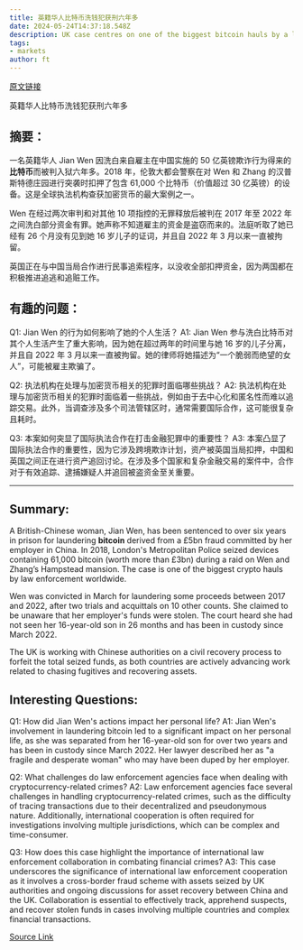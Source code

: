 ```yaml
---
title: 英籍华人比特币洗钱犯获刑六年多
date: 2024-05-24T14:37:18.548Z
description: UK case centres on one of the biggest bitcoin hauls by a law enforcement agency in the world
tags: 
- markets
author: ft
---
```


[原文链接](https://ft.com/content/45071887-c9ab-483b-b63d-c2f41711cd5a)

英籍华人比特币洗钱犯获刑六年多

## 摘要：
一名英籍华人 Jian Wen 因洗白来自雇主在中国实施的 50 亿英镑欺诈行为得来的 **比特币**而被判入狱六年多。2018 年，伦敦大都会警察在对 Wen 和 Zhang 的汉普斯特德庄园进行突袭时扣押了包含 61,000 个比特币（价值超过 30 亿英镑）的设备。这是全球执法机构查获加密货币的最大案例之一。

Wen 在经过两次审判和对其他 10 项指控的无罪释放后被判在 2017 年至 2022 年之间洗白部分资金有罪。她声称不知道雇主的资金是盗窃而来的。法庭听取了她已经有 26 个月没有见到她 16 岁儿子的证词，并且自 2022 年 3 月以来一直被拘留。

英国正在与中国当局合作进行民事追索程序，以没收全部扣押资金，因为两国都在积极推进追逃和追赃工作。

## 有趣的问题：
Q1: Jian Wen 的行为如何影响了她的个人生活？
A1: Jian Wen 参与洗白比特币对其个人生活产生了重大影响，因为她在超过两年的时间里与她 16 岁的儿子分离，并且自 2022 年 3 月以来一直被拘留。她的律师将她描述为“一个脆弱而绝望的女人”，可能被雇主欺骗了。

Q2: 执法机构在处理与加密货币相关的犯罪时面临哪些挑战？
A2: 执法机构在处理与加密货币相关的犯罪时面临着一些挑战，例如由于去中心化和匿名性而难以追踪交易。此外，当调查涉及多个司法管辖区时，通常需要国际合作，这可能很复杂且耗时。

Q3: 本案如何突显了国际执法合作在打击金融犯罪中的重要性？
A3: 本案凸显了国际执法合作的重要性，因为它涉及跨境欺诈计划，资产被英国当局扣押，中国和英国之间正在进行资产追回讨论。在涉及多个国家和复杂金融交易的案件中，合作对于有效追踪、逮捕嫌疑人并追回被盗资金至关重要。

---

## Summary:
A British-Chinese woman, Jian Wen, has been sentenced to over six years in prison for laundering **bitcoin** derived from a £5bn fraud committed by her employer in China. In 2018, London's Metropolitan Police seized devices containing 61,000 bitcoin (worth more than £3bn) during a raid on Wen and Zhang’s Hampstead mansion. The case is one of the biggest crypto hauls by law enforcement worldwide.

Wen was convicted in March for laundering some proceeds between 2017 and 2022, after two trials and acquittals on 10 other counts. She claimed to be unaware that her employer's funds were stolen. The court heard she had not seen her 16-year-old son in 26 months and has been in custody since March 2022.

The UK is working with Chinese authorities on a civil recovery process to forfeit the total seized funds, as both countries are actively advancing work related to chasing fugitives and recovering assets.

## Interesting Questions:
Q1: How did Jian Wen's actions impact her personal life?
A1: Jian Wen's involvement in laundering bitcoin led to a significant impact on her personal life, as she was separated from her 16-year-old son for over two years and has been in custody since March 2022. Her lawyer described her as "a fragile and desperate woman" who may have been duped by her employer.

Q2: What challenges do law enforcement agencies face when dealing with cryptocurrency-related crimes?
A2: Law enforcement agencies face several challenges in handling cryptocurrency-related crimes, such as the difficulty of tracing transactions due to their decentralized and pseudonymous nature. Additionally, international cooperation is often required for investigations involving multiple jurisdictions, which can be complex and time-consumer.

Q3: How does this case highlight the importance of international law enforcement collaboration in combating financial crimes?
A3: This case underscores the significance of international law enforcement cooperation as it involves a cross-border fraud scheme with assets seized by UK authorities and ongoing discussions for asset recovery between China and the UK. Collaboration is essential to effectively track, apprehend suspects, and recover stolen funds in cases involving multiple countries and complex financial transactions.

[Source Link](https://ft.com/content/45071887-c9ab-483b-b63d-c2f41711cd5a)

